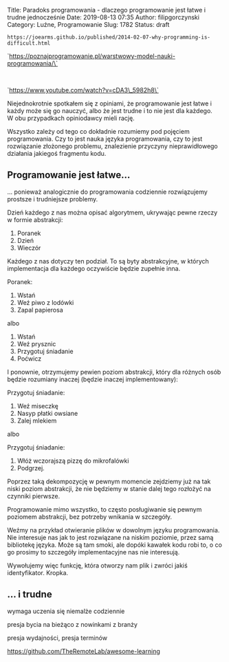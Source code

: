 Title: Paradoks programowania - dlaczego programowanie jest łatwe i trudne jednocześnie
Date: 2019-08-13 07:35
Author: filipgorczynski
Category: Luźne, Programowanie
Slug: 1782
Status: draft

`https://joearms.github.io/published/2014-02-07-why-programming-is-difficult.html`

\`https://poznajprogramowanie.pl/warstwowy-model-nauki-programowania/\`

 

\`https://www.youtube.com/watch?v=cDA3\_5982h8\`

Niejednokrotnie spotkałem się z opiniami, że programowanie jest łatwe i każdy może się go nauczyć, albo że jest trudne i to nie jest dla każdego.  
W obu przypadkach opiniodawcy mieli rację.

Wszystko zależy od tego co dokładnie rozumiemy pod pojęciem programowania. Czy to jest nauka języka programowania, czy to jest rozwiązanie złożonego problemu, znalezienie przyczyny nieprawidłowego działania jakiegoś fragmentu kodu.

<!--more-->

Programowanie jest łatwe...
---------------------------

... ponieważ analogicznie do programowania codziennie rozwiązujemy prostsze i trudniejsze problemy.

Dzień każdego z nas można opisać algorytmem, ukrywając pewne rzeczy w formie abstrakcji:

1.  Poranek
2.  Dzień
3.  Wieczór

Każdego z nas dotyczy ten podział. To są byty abstrakcyjne, w których implementacja dla każdego oczywiście będzie zupełnie inna.

Poranek:

1.  Wstań
2.  Weź piwo z lodówki
3.  Zapal papierosa

albo

1.  Wstań
2.  Weź prysznic
3.  Przygotuj śniadanie
4.  Poćwicz

I ponownie, otrzymujemy pewien poziom abstrakcji, który dla różnych osób będzie rozumiany inaczej (będzie inaczej implementowany):

Przygotuj śniadanie:

1.  Weź miseczkę
2.  Nasyp płatki owsiane
3.  Zalej mlekiem

albo

Przygotuj śniadanie:

1.  Włóż wczorajszą pizzę do mikrofalówki
2.  Podgrzej.

Poprzez taką dekompozycję w pewnym momencie zejdziemy już na tak niski poziom abstrakcji, że nie będziemy w stanie dalej tego rozłożyć na czynniki pierwsze.

Programowanie mimo wszystko, to często posługiwanie się pewnym poziomem abstrakcji, bez potrzeby wnikania w szczegóły.

Weźmy na przykład otwieranie plików w dowolnym języku programowania.  
Nie interesuje nas jak to jest rozwiązane na niskim poziomie, przez samą bibliotekę języka. Może są tam smoki, ale dopóki kawałek kodu robi to, o co go prosimy to szczegóły implementacyjne nas nie interesują.

Wywołujemy więc funkcję, która otworzy nam plik i zwróci jakiś identyfikator. Kropka.

... i trudne
------------

wymaga uczenia się niemalże codziennie

presja bycia na bieżąco z nowinkami z branży

presja wydajności, presja terminów

https://github.com/TheRemoteLab/awesome-learning

 
